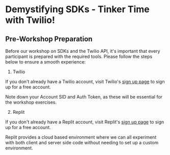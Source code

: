 # Demystifying SDKs - Tinker Time with Twilio!

## Pre-Workshop Preparation

Before our workshop on SDKs and the Twilio API, it's important that every
participant is prepared with the required tools. Please follow the steps below
to ensure a smooth experience:

1. Twilio

If you don't already have a Twilio account, visit Twilio's [sign up
page](https://www.twilio.com/try-twilio) to sign up for a free account.

Note down your Account SID and Auth Token, as these will be essential for the workshop exercises.


2. Replit

If you don't already have a Replit account, visit Replit's [sign up
page](https://replit.com/signup) to sign up for a free account.

Replit provides a cloud based environment where we can all experiment with both
client and server side code without needing to set up a custom environment.
